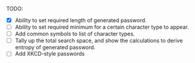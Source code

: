 TODO:
- [x] Ability to set required length of generated password.
- [ ] Ability to set required minimum for a certain character type to appear.
- [ ] Add common symbols to list of character types.
- [ ] Tally up the total search space, and show the calculations to derive entropy of generated password.
- [ ] Add XKCD-style passwords
